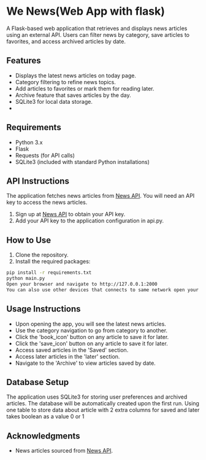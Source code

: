 # We News(Web App with flask)
A Flask-based web application that retrieves and displays news articles using an external API. 
Users can filter news by category, save articles to favorites, and access archived articles by date.

## Features
- Displays the latest news articles on today page.
- Category filtering to refine news topics.
- Add articles to favorites or mark them for reading later.
- Archive feature that saves articles by the day.
- SQLite3 for local data storage.
- 
## Requirements
- Python 3.x
- Flask
- Requests (for API calls)
- SQLite3 (included with standard Python installations)

## API Instructions
The application fetches news articles from [News API](https://newsapi.org/). You will need an API key to access the news articles.
1. Sign up at [News API](https://newsapi.org/) to obtain your API key.
2. Add your API key to the application configuration in api.py.

## How to Use
1. Clone the repository.
2. Install the required packages: 
```bash
pip install -r requirements.txt
python main.py
Open your browser and navigate to http://127.0.0.1:2000
You can also use other devices that connects to same network open your browser and navigate to http://192.168.10.180:2000
```

## Usage Instructions
- Upon opening the app, you will see the latest news articles.
- Use the category navigation to go from category to another.
- Click the 'book_icon' button on any article to save it for later.
- Click the 'save_icon' button on any article to save it for later.
- Access saved articles in the 'Saved' section.
- Access later articles in the 'later' section.
- Navigate to the 'Archive' to view articles saved by date.

## Database Setup
The application uses SQLite3 for storing user preferences and archived articles. The database will be automatically created upon the first run.
Using one table to store data about article with 2 extra columns for saved and later takes boolean as a value 0 or 1

## Acknowledgments
- News articles sourced from [News API](https://newsapi.org/).
